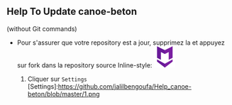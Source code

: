 ## Help To Update canoe-beton
(without Git commands)

- Pour s'assurer que votre repository est a jour, supprimez la et appuyez sur fork dans la repository source 
    Inline-style: 
    ![alt text](https://github.com/adam-p/markdown-here/raw/master/src/common/images/icon48.png "Logo Title Text 1")

    1. Cliquer sur `Settings` [Settings]:https://github.com/jalilbengoufa/Help_canoe-beton/blob/master/1.png
